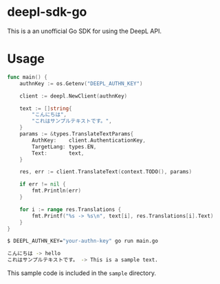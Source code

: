 deepl-sdk-go
===

This is a an unofficial Go SDK for using the DeepL API.

# Usage

```go
func main() {
	authnKey := os.Getenv("DEEPL_AUTHN_KEY")

	client := deepl.NewClient(authnKey)

	text := []string{
		"こんにちは",
		"これはサンプルテキストです。",
	}
	params := &types.TranslateTextParams{
		AuthKey:    client.AuthenticationKey,
		TargetLang: types.EN,
		Text:       text,
	}

	res, err := client.TranslateText(context.TODO(), params)

	if err != nil {
		fmt.Println(err)
	}

	for i := range res.Translations {
		fmt.Printf("%s -> %s\n", text[i], res.Translations[i].Text)
	}
}
```

```bash
$ DEEPL_AUTHN_KEY="your-authn-key" go run main.go

こんにちは -> hello
これはサンプルテキストです。 -> This is a sample text.
```

This sample code is included in the `sample` directory.
